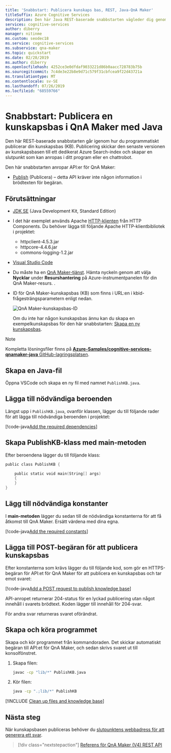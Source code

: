 ```yaml
---
title: 'Snabbstart: Publicera kunskaps bas, REST, Java-QnA Maker'
titleSuffix: Azure Cognitive Services
description: Den här Java REST-baserade snabbstarten vägleder dig genom publiceringen av din kunskapsbas, som överför den senaste versionen av den testade kunskapsbasen till ett dedikerat Azure Search-index som representerar den publicerade kunskapsbasen. Den skapar även en slutpunkt som kan anropas i ditt program eller en chattrobot.
services: cognitive-services
author: diberry
manager: nitinme
ms.custom: seodec18
ms.service: cognitive-services
ms.subservice: qna-maker
ms.topic: quickstart
ms.date: 02/28/2019
ms.author: diberry
ms.openlocfilehash: 4252ce3e0dfdaf9033221d86b0aacc728783b75b
ms.sourcegitcommit: 7c4de3e22b8e9d71c579f31cbfcea9f22d43721a
ms.translationtype: MT
ms.contentlocale: sv-SE
ms.lasthandoff: 07/26/2019
ms.locfileid: "68559766"
---
```

# <a name="quickstart-publish-a-knowledge-base-in-qna-maker-using-java"></a>Snabbstart: Publicera en kunskapsbas i QnA Maker med Java

Den här REST-baserade snabbstarten går igenom hur du programmatiskt publicerar din kunskapsbas (KB). Publicering skickar den senaste versionen av kunskapsbasen till ett dedikerat Azure Search-index och skapar en slutpunkt som kan anropas i ditt program eller en chattrobot.

Den här snabbstarten anropar API:er för QnA Maker:
* [Publish](https://docs.microsoft.com/rest/api/cognitiveservices/qnamaker/knowledgebase/publish) (Publicera) – detta API kräver inte någon information i brödtexten för begäran.

## <a name="prerequisites"></a>Förutsättningar

* [JDK SE](https://aka.ms/azure-jdks) (Java Development Kit, Standard Edition)
* I det här exemplet används Apache [HTTP-klienten](https://hc.apache.org/httpcomponents-client-ga/) från HTTP Components. Du behöver lägga till följande Apache HTTP-klientbibliotek i projektet: 
    * httpclient-4.5.3.jar
    * httpcore-4.4.6.jar
    * commons-logging-1.2.jar
* [Visual Studio Code](https://code.visualstudio.com/)
* Du måste ha en [QnA Maker-tjänst](../How-To/set-up-qnamaker-service-azure.md). Hämta nyckeln genom att välja **Nycklar** under **Resurshantering** på Azure-instrumentpanelen för din QnA Maker-resurs. . 
* ID för QnA Maker-kunskapsbas (KB) som finns i URL:en i kbid-frågesträngsparametern enligt nedan.

    ![QnA Maker-kunskapsbas-ID](../media/qnamaker-quickstart-kb/qna-maker-id.png)

    Om du inte har någon kunskapsbas ännu kan du skapa en exempelkunskapsbas för den här snabbstarten: [Skapa en ny kunskapsbas](create-new-kb-csharp.md).

> [!NOTE] 
> Kompletta lösningsfiler finns på [**Azure-Samples/cognitive-services-qnamaker-java** GitHub-lagringsplatsen](https://github.com/Azure-Samples/cognitive-services-qnamaker-java/tree/master/documentation-samples/quickstarts/publish-knowledge-base).

## <a name="create-a-java-file"></a>Skapa en Java-fil

Öppna VSCode och skapa en ny fil med namnet `PublishKB.java`.

## <a name="add-the-required-dependencies"></a>Lägga till nödvändiga beroenden

Längst upp i `PublishKB.java`, ovanför klassen, lägger du till följande rader för att lägga till nödvändiga beroenden i projektet:

[!code-java[Add the required dependencies](~/samples-qnamaker-java/documentation-samples/quickstarts/publish-knowledge-base/PublishKB.java?range=1-13 "Add the required dependencies")]

## <a name="create-publishkb-class-with-main-method"></a>Skapa PublishKB-klass med main-metoden

Efter beroendena lägger du till följande klass:

```Go
public class PublishKB {

    public static void main(String[] args) 
    {
    }
}
```

## <a name="add-required-constants"></a>Lägg till nödvändiga konstanter

I **main-metoden** lägger du sedan till de nödvändiga konstanterna för att få åtkomst till QnA Maker. Ersätt värdena med dina egna.

[!code-java[Add the required constants](~/samples-qnamaker-java/documentation-samples/quickstarts/publish-knowledge-base/PublishKB.java?range=27-30 "Add the required constants")]

## <a name="add-post-request-to-publish-knowledge-base"></a>Lägga till POST-begäran för att publicera kunskapsbas

Efter konstanterna som krävs lägger du till följande kod, som gör en HTTPS-begäran för API:et för QnA Maker för att publicera en kunskapsbas och tar emot svaret:

[!code-java[Add a POST request to publish knowledge base](~/samples-qnamaker-java/documentation-samples/quickstarts/publish-knowledge-base/PublishKB.java?range=32-44 "Add a POST request to publish knowledge base")]

API-anropet returnerar 204-status för en lyckad publicering utan något innehåll i svarets brödtext. Koden lägger till innehåll för 204-svar.

För andra svar returneras svaret oförändrat.

## <a name="build-and-run-the-program"></a>Skapa och köra programmet

Skapa och kör programmet från kommandoraden. Det skickar automatiskt begäran till API:et för QnA Maker, och sedan skrivs svaret ut till konsolfönstret.

1. Skapa filen:

    ```bash
    javac -cp "lib/*" PublishKB.java
    ```

1. Kör filen:

    ```bash
    java -cp ".;lib/*" PublishKB
    ```

[!INCLUDE [Clean up files and knowledge base](../../../../includes/cognitive-services-qnamaker-quickstart-cleanup-resources.md)] 

## <a name="next-steps"></a>Nästa steg

När kunskapsbasen publiceras behöver du [slutpunktens webbadress för att generera ett svar](../Tutorials/create-publish-answer.md#generating-an-answer).  

> [!div class="nextstepaction"]
> [Referens för QnA Maker (V4) REST API](https://go.microsoft.com/fwlink/?linkid=2092179)
